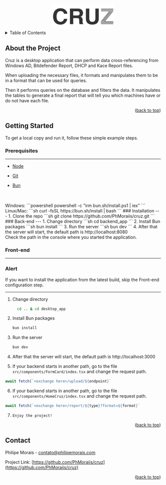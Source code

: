 <!-- Improved compatibility of back to top link: See: https://github.com/othneildrew/Best-README-Template/pull/73 -->
<a id="readme-top"></a>
<!--
*** Thanks for checking out the Best-README-Template. If you have a suggestion
*** that would make this better, please fork the repo and create a pull request
*** or simply open an issue with the tag "enhancement".
*** Don't forget to give the project a star!
*** Thanks again! Now go create something AMAZING! :D
-->



<!-- PROJECT SHIELDS
<!--
*** I'm using markdown "reference style" links for readability.
*** Reference links are enclosed in brackets [ ] instead of parentheses ( ).
*** See the bottom of this document for the declaration of the reference variables
*** for contributors-url, forks-url, etc. This is an optional, concise syntax you may use.
*** https://www.markdownguide.org/basic-syntax/#reference-style-links

[![Contributors][contributors-shield]][contributors-url]
[![Forks][forks-shield]][forks-url]
[![Stargazers][stars-shield]][stars-url]
[![Issues][issues-shield]][issues-url]
[![project_license][license-shield]][license-url]
[![LinkedIn][linkedin-shield]][linkedin-url] -->


<!-- PROJECT LOGO -->
<br />
<div align="center">
  <a href="https://github.com/PhMoraiis/cruz">
    <img src="desktop_app/public/Cruz.png" alt="Logo" width="200" height="80">
  </a>

<br>
</div>



<!-- TABLE OF CONTENTS -->
<details>
  <summary>Table of Contents</summary>
  <ol>
    <li>
      <a href="#about-the-project">About The Project</a>
    </li>
    <li>
      <a href="#getting-started">Getting Started</a>
      <ul>
        <li><a href="#prerequisites">Prerequisites</a></li>
        <li><a href="#installation">Installation</a></li>
      </ul>
    </li>
    <li><a href="#contact">Contact</a></li>
  </ol>
</details>



<!-- ABOUT THE PROJECT -->
## About the Project

Cruz is a desktop application that can perform data cross-referencing from Windows AD, Bitdefender Report, DHCP and Kace Report files.

When uploading the necessary files, it formats and manipulates them to be in a format that can be used for queries.

Then it performs queries on the database and filters the data. It manipulates the tables to generate a final report that will tell you which machines have or do not have each file.

<p align="right">(<a href="#readme-top">back to top</a>)</p>

<!-- GETTING STARTED -->
## Getting Started
To get a local copy and run it, follow these simple example steps. 

### Prerequisites
---
* [Node](https://nodejs.org)

* [Git](https://git-scm.com/downloads)

* [Bun](https://bun.sh)
<br>
<br>
  Windows:
  ```powershell
  powershell -c "irm bun.sh/install.ps1 | iex"
  ```
  Linux/Mac:
  ```sh
  curl -fsSL https://bun.sh/install | bash
  ```
### Installation
---
1. Clone the repo
   ```sh
   git clone https://github.com/PhMoraiis/cruz.git
   ```
### Back-end
---
1. Change directory
    ```sh
      cd backend_app
    ```  
2. Install Bun packages
    ```sh
    bun install
    ```
3. Run the server
   ```sh
   bun dev
   ```
4. After that the server will start, the default path is http://localhost:8080 <br>
Check the path in the console where you started the application.

### Front-end
---

### Alert
If you want to install the application from the latest build, skip the Front-end configuration step.

---

1. Change directory
    ```sh
      cd .. & cd desktop_app
    ```  
2. Install Bun packages
    ```sh
    bun install
    ```
3. Run the server
   ```sh
   bun dev
   ```
4. After that the server will start, the default path is http://localhost:3000 <br>

5. If your backend starts in another path, go to the file `src/components/FormCard/index.tsx` and change the request path.
```js
await fetch(`<exchange here>/upload/${endpoint}`
```
6. If your backend starts in another path, go to the file `src/components/HomeCruz/index.tsx` and change the request path.
```js
await fetch(`<exchange here>/report/${type}?format=${format}`
```
7. `Enjoy the project!`

<p align="right">(<a href="#readme-top">back to top</a>)</p>

<!-- CONTACT -->
## Contact

Philipe Morais - contato@philipemorais.com

Project Link: [https://github.com/PhMoraiis/cruz](https://github.com/PhMoraiis/cruz)

<p align="right">(<a href="#readme-top">back to top</a>)</p>


